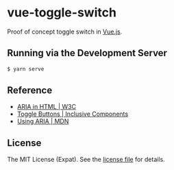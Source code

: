 vue-toggle-switch
=================
Proof of concept toggle switch in [Vue.js](https://vuejs.org/).

Running via the Development Server
----------------------------------
```sh
$ yarn serve
```

Reference
---------
- [ARIA in HTML | W3C](https://w3c.github.io/html-aria/)
- [Toggle Buttons | Inclusive Components](https://inclusive-components.design/toggle-button/)
- [Using ARIA | MDN](https://developer.mozilla.org/en-US/docs/Web/Accessibility/ARIA/ARIA_Techniques)

License
-------
The MIT License (Expat). See the [license file](LICENSE) for details.
